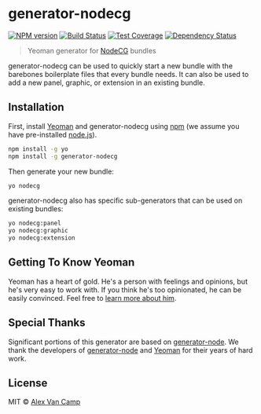 # generator-nodecg 
[![NPM version][npm-image]][npm-url] 
[![Build Status][travis-image]][travis-url] 
[![Test Coverage][coveralls-image]][coveralls-url]
[![Dependency Status][daviddm-image]][daviddm-url]

> Yeoman generator for [NodeCG](http://nodecg.com/) bundles

generator-nodecg can be used to quickly start a new bundle with the barebones boilerplate files that every bundle needs.
It can also be used to add a new panel, graphic, or extension in an existing bundle.

## Installation

First, install [Yeoman](http://yeoman.io) and generator-nodecg using [npm](https://www.npmjs.com/) 
(we assume you have pre-installed [node.js](https://nodejs.org/)).

```bash
npm install -g yo
npm install -g generator-nodecg
```

Then generate your new bundle:

```bash
yo nodecg
```

generator-nodecg also has specific sub-generators that can be used on existing bundles:

```bash
yo nodecg:panel
yo nodecg:graphic
yo nodecg:extension
```

## Getting To Know Yeoman

Yeoman has a heart of gold. He&#39;s a person with feelings and opinions, but he&#39;s very easy to work with. 
If you think he&#39;s too opinionated, he can be easily convinced. 
Feel free to [learn more about him](http://yeoman.io/).

## Special Thanks

Significant portions of this generator are based on [generator-node](https://github.com/yeoman/generator-node).
We thank the developers of [generator-node](https://github.com/yeoman/generator-node) and 
[Yeoman](http://yeoman.io/) for their years of hard work.

## License

MIT © [Alex Van Camp](http://alexvan.camp)


[npm-image]: https://badge.fury.io/js/generator-nodecg.svg
[npm-url]: https://npmjs.org/package/generator-nodecg
[travis-image]: https://travis-ci.org/nodecg/generator-nodecg.svg?branch=master
[travis-url]: https://travis-ci.org/nodecg/generator-nodecg
[daviddm-image]: https://david-dm.org/nodecg/generator-nodecg.svg?theme=shields.io
[daviddm-url]: https://david-dm.org/nodecg/generator-nodecg
[coveralls-image]: https://coveralls.io/repos/github/nodecg/generator-nodecg/badge.svg?branch=master
[coveralls-url]: https://coveralls.io/github/nodecg/generator-nodecg?branch=master
